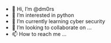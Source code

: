 - 👋 Hi, I’m @dm0rs
- 👀 I’m interested in python
- 🌱 I’m currently learning cyber security
- 💞️ I’m looking to collaborate on ...
- 📫 How to reach me ...

<!---
dm0rs/dm0rs is a ✨ special ✨ repository because its `README.md` (this file) appears on your GitHub profile.
You can click the Preview link to take a look at your changes.
--->
